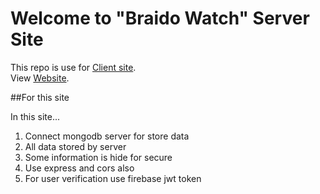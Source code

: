 # Welcome to "Braido Watch" Server Site

This repo is use for [Client site](https://github.com/programming-hero-web-course-4/niche-website-client-side-FaiusNahin).\
View [Website](https://niche-website-client.web.app/).

##For this site

In this site...
1. Connect mongodb server for store data
2. All data stored by server
3. Some information is hide for secure
4. Use express and cors also
5. For user verification use firebase jwt token
